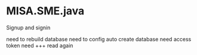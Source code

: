 # MISA.SME.java

Signup and signin

need to rebuild database
need to config auto create database
need access token
need +++
read again